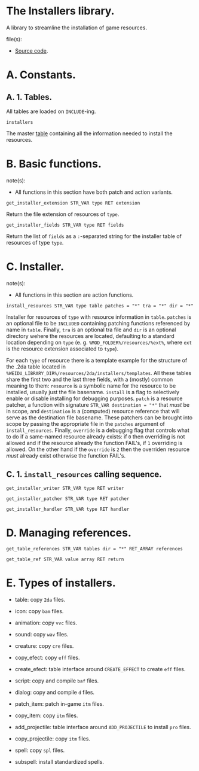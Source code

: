 # The Installers library.

A library to streamline the installation of game resources.

file(s):

* [Source code](../../installers.tpa).

# A. Constants.

## A. 1. Tables.

All tables are loaded on `INCLUDE`-ing.

`installers`

The master [table](../../resources/2da/installers/installers.2da) containing all the information needed to install the resources.

# B. Basic functions.

note(s):
* All functions in this section have both patch and action variants.

`get_installer_extension STR_VAR type RET extension`

Return the file extension of resources of `type`.

`get_installer_fields STR_VAR type RET fields`

Return the list of `fields` as a `:`-separated string for the installer table of resources of type `type`.

# C. Installer.

note(s):
* All functions in this section are action functions.

`install_resources STR_VAR type table patches = "*" tra = "*" dir = "*"`

Installer for resources of `type` with resource information in `table`. `patches` is an optional file to be `INCLUDED` containing patching functions referenced by name in `table`. Finally, `tra` is an optional tra file and `dir` is an optional directory wehere the resources are located, defaulting to a standard location depending on `type` (e. g. `%MOD_FOLDER%/resources/%ext%`, where `ext` is the resource extension associated to `type`).

For each `type` of resource there is a template example for the structure of the .2da table located in `%WEIDU_LIBRARY_DIR%/resources/2da/installers/templates`. All these tables share the first two and the last three fields, with a (mostly) common meaning to them: `resource` is a symbolic name for the resource to be installed, usually just the file basename. `install` is a flag to selectively enable or disable installing for debugging purposes. `patch` is a resource patcher, a function with signature `STR_VAR destination = "*"` that *must* be in scope, and `destination` is a (computed) resource reference that will serve as the destination file basename. These patchers can be brought into scope by passing the appropriate file in the `patches` argument of `install_resources`. Finally, `override` is a debugging flag that controls what to do if a same-named resource already exists: if `0` then overriding is not allowed and if the resource already the function FAIL's, if `1` overriding is allowed. On the other hand if the `override` is `2` then the overriden resource *must* already exist otherwise the function FAIL's.

## C. 1. `install_resources` calling sequence.

`get_installer_writer STR_VAR type RET writer`

`get_installer_patcher STR_VAR type RET patcher`

`get_installer_handler STR_VAR type RET handler`

# D. Managing references.

`get_table_references STR_VAR tables dir = "*" RET_ARRAY references`

`get_table_ref STR_VAR value array RET return`

# E. Types of installers.

* table: copy `2da` files.

* icon: copy `bam` files.

* animation: copy `vvc` files.

* sound: copy `wav` files.

* creature: copy `cre` files.

* copy_efect: copy `eff` files.

* create_efect: table interface around `CREATE_EFFECT` to create `eff` files.

* script: copy and compile `baf` files.

* dialog: copy and compile `d` files.

* patch_item: patch in-game `itm` files.

* copy_item: copy `itm` files.

* add_projectile: table interface around `ADD_PROJECTILE` to install `pro` files.

* copy_projectile: copy `itm` files.

* spell: copy `spl` files.

* subspell: install standardized spells.
